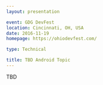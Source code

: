 ```yaml
---
layout: presentation

event: GDG DevFest
location: Cincinnati, OH, USA
date: 2016-11-19
homepage: https://ohiodevfest.com/

type: Technical

title: TBD Android Topic
---
```


TBD
